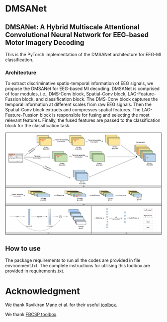 # DMSANet
## DMSANet: A Hybrid Multiscale Attentional Convolutional Neural Network for EEG-based Motor Imagery Decoding
This is the PyTorch implementation of the DMSANet architecture for EEG-MI classification.
### Architecture
To extract discriminative spatio-temporal information of EEG signals, we propose the DMSANet for EEG-based MI decoding. DMSANet is comprised of four modules, i.e., DMS-Conv block, Spatial-Conv block, LAG-Feature-Fussion block, and classification block. The DMS-Conv block captures the temporal information at different scales from raw EEG signals. Then the Spatial-Conv block extracts and compresses spatial features. The LAG-Feature-Fussion block is responsible for fusing and selecting the most relevant features. Finally, the fused features are passed to the classification block for the classification task.

![DMSANet](DMSANet.png)

## How to use
The package requirements to run all the codes are provided in file environment.txt. The complete instructions for utilising this toolbox are provided in requirements.txt.

# Acknowledgment
We thank Ravikiran Mane et al. for their useful [toolbox](https://github.com/ravikiran-mane/FBCNet).

We thank  [FBCSP toolbox](https://github.com/kerimalmali/BCI-Dataset-FBCSP/tree/main).
